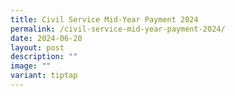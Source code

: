 ```yaml
---
title: Civil Service Mid‑Year Payment 2024
permalink: /civil-service-mid-year-payment-2024/
date: 2024-06-20
layout: post
description: ""
image: ""
variant: tiptap
---
```

